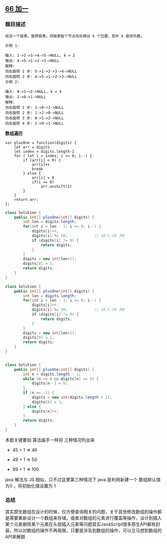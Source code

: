 ## [66 加一](https://leetcode-cn.com/problems/plus-one/)

### 题目描述

```
给定一个链表，旋转链表，将链表每个节点向右移动 k 个位置，其中 k 是非负数。

示例 1:

输入: 1->2->3->4->5->NULL, k = 2
输出: 4->5->1->2->3->NULL
解释:
向右旋转 1 步: 5->1->2->3->4->NULL
向右旋转 2 步: 4->5->1->2->3->NULL
示例 2:

输入: 0->1->2->NULL, k = 4
输出: 2->0->1->NULL
解释:
向右旋转 1 步: 2->0->1->NULL
向右旋转 2 步: 1->2->0->NULL
向右旋转 3 步: 0->1->2->NULL
向右旋转 4 步: 2->0->1->NULL
```

**数组遍历**

```JS
var plusOne = function(digits) {
    let arr = digits
    let index = digits.length-1
    for ( let i = index; i >= 0; i--) {
        if (arr[i] < 9) {
            arr[i]++
            break
        } else {
            arr[i] = 0
            if(i == 0)
                arr.unshift(1)
        }
    }
    return arr;
};
```

```Java
class Solution {
    public int[] plusOne(int[] digits) {
        int len = digits.length;
        for(int i = len - 1; i >= 0; i--) {
            digits[i]++;
            digits[i] %= 10;			// 10 % 10 为0
            if (digits[i] != 0) {
                return digits;
            }
        }
        digits = new int[len+1];
        digits[0] = 1;
        return digits;
    }
}
```

```java
class Solution {
    public int[] plusOne(int[] digits) {
        int len = digits.length;
        for(int i = len - 1; i >= 0; i--) {
            digits[i]++;
            digits[i] %= 10;			// 10 % 10 为0
            if (digits[i] != 0) {
                return digits;
            }
        }
        digits = new int[len+1];
        digits[0] = 1;
        return digits;
    }
}


class Solution {
    public int[] plusOne(int[] digits) {
        int n = digits.length - 1;
        while (n >= 0 && digits[n] == 9) {
            digits[n--] = 0;
        }
        if (n == -1) {
            digits = new int[digits.length + 1];
            digits[0] = 1;
        } else {
            digits[n]++;
        }
        return digits;
    }
}
```

本题关键要如 算法画手一样将 三种情况列出来

- 45  + 1  => 46

- 49 + 1 => 50

- 99 + 1 => 100

java 解法与 JS 相似，只不过这里第三种情况下 java 是利用新建一个 数组默认值为0 ，将初始化值设置为 1 

### **总结**

其实原生数组在设计的时候，仅方便查询相关的问题，关于其他修改数组的操作都是需要重新设计一个数组来存储，或者对数组的元素进行覆盖等操作，设计到插入某个元素删除某个元素在头部插入元素等问题其实JavaScript很多原生API都有封装，所以对数组的操作不再局限，只要是涉及到数组的操作，可以立马想到数组的API来解题